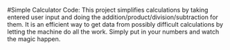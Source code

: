 #Simple Calculator Code: 
This project simplifies calculations by taking entered user input and doing the addition/product/division/subtraction for them.
It is an efficient way to get data from possibly difficult calculations by letting  the machine do all the work. 
Simply put in your numbers and watch the magic happen.
